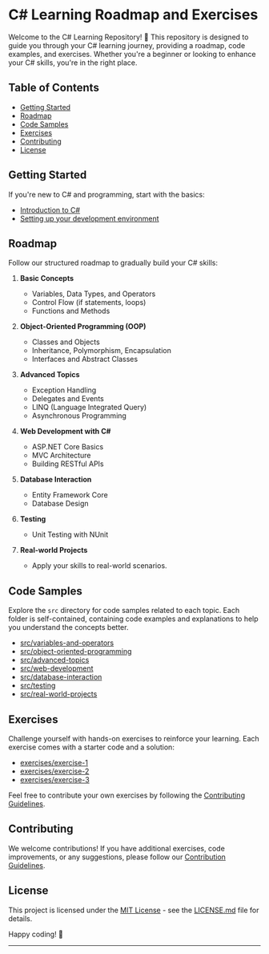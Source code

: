 # C# Learning Roadmap and Exercises
Welcome to the C# Learning Repository! 🚀 This repository is designed to guide you through your C# learning journey, providing a roadmap, code examples, and exercises. Whether you're a beginner or looking to enhance your C# skills, you're in the right place.

## Table of Contents
- [Getting Started](#getting-started)
- [Roadmap](#roadmap)
- [Code Samples](#code-samples)
- [Exercises](#exercises)
- [Contributing](#contributing)
- [License](#license)

## Getting Started

If you're new to C# and programming, start with the basics:
- [Introduction to C#](docs/introduction.md)
- [Setting up your development environment](docs/setup.md)

## Roadmap

Follow our structured roadmap to gradually build your C# skills:

1. **Basic Concepts**
   - Variables, Data Types, and Operators
   - Control Flow (if statements, loops)
   - Functions and Methods

2. **Object-Oriented Programming (OOP)**
   - Classes and Objects
   - Inheritance, Polymorphism, Encapsulation
   - Interfaces and Abstract Classes

3. **Advanced Topics**
   - Exception Handling
   - Delegates and Events
   - LINQ (Language Integrated Query)
   - Asynchronous Programming

4. **Web Development with C#**
   - ASP.NET Core Basics
   - MVC Architecture
   - Building RESTful APIs

5. **Database Interaction**
   - Entity Framework Core
   - Database Design

6. **Testing**
   - Unit Testing with NUnit

7. **Real-world Projects**
   - Apply your skills to real-world scenarios.

## Code Samples

Explore the `src` directory for code samples related to each topic. Each folder is self-contained, containing code examples and explanations to help you understand the concepts better.

- [src/variables-and-operators](src/variables-and-operators)
- [src/object-oriented-programming](src/object-oriented-programming)
- [src/advanced-topics](src/advanced-topics)
- [src/web-development](src/web-development)
- [src/database-interaction](src/database-interaction)
- [src/testing](src/testing)
- [src/real-world-projects](src/real-world-projects)

## Exercises

Challenge yourself with hands-on exercises to reinforce your learning. Each exercise comes with a starter code and a solution:

- [exercises/exercise-1](exercises/exercise-1)
- [exercises/exercise-2](exercises/exercise-2)
- [exercises/exercise-3](exercises/exercise-3)

Feel free to contribute your own exercises by following the [Contributing Guidelines](CONTRIBUTING.md).

## Contributing

We welcome contributions! If you have additional exercises, code improvements, or any suggestions, please follow our [Contribution Guidelines](CONTRIBUTING.md).

## License

This project is licensed under the [MIT License](LICENSE.md) - see the [LICENSE.md](LICENSE.md) file for details.

Happy coding! 🚀

<hr>



